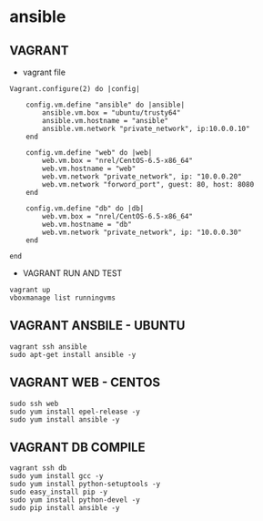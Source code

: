# ansible

## VAGRANT

- vagrant file
```
Vagrant.configure(2) do |config|
	
	config.vm.define "ansible" do |ansible|
		ansible.vm.box = "ubuntu/trusty64"
		ansible.vm.hostname = "ansible"
		ansible.vm.network "private_network", ip:10.0.0.10"
	end

	config.vm.define "web" do |web|
		web.vm.box = "nrel/CentOS-6.5-x86_64"
		web.vm.hostname = "web"
		web.vm.network "private_network", ip: "10.0.0.20"
		web.vm.network "forword_port", guest: 80, host: 8080
	end

	config.vm.define "db" do |db| 
		web.vm.box = "nrel/CentOS-6.5-x86_64"
		web.vm.hostname = "db"
		web.vm.network "private_network", ip: "10.0.0.30"
	end

end
```

- VAGRANT RUN AND TEST
```
vagrant up
vboxmanage list runningvms
```

## VAGRANT ANSBILE - UBUNTU
```
vagrant ssh ansible
sudo apt-get install ansible -y
```

## VAGRANT WEB - CENTOS
```
sudo ssh web
sudo yum install epel-release -y
sudo yum install ansible -y
```

## VAGRANT DB COMPILE
```
vagrant ssh db
sudo yum install gcc -y
sudo yum install python-setuptools -y
sudo easy_install pip -y
sudo yum install python-devel -y
sudo pip install ansible -y
```
